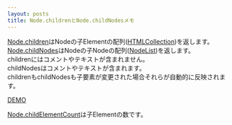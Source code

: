 ```yaml
---
layout: posts
title: Node.childrenとNode.childNodesメモ 
---
```

[Node.children](https://developer.mozilla.org/en-US/docs/Web/API/ParentNode.children)はNodeの子Elementの配列([HTMLCollection](https://developer.mozilla.org/en-US/docs/Web/API/HTMLCollection))を返します。      
[Node.childNodes](https://developer.mozilla.org/en/docs/Web/API/Node.childNodes)はNodeの子Nodeの配列([NodeList](https://developer.mozilla.org/en-US/docs/Web/API/NodeList))を返します。     
childrenにはコメントやテキストが含まれません。     
childNodesはコメントやテキストが含まれます。     
childrenもchildNodesも子要素が変更された場合それらが自動的に反映されます。      

[DEMO](http://jsdo.it/38elements/node-children)    
     
[Node.childElementCount](https://developer.mozilla.org/ja/docs/Web/API/ParentNode.childElementCount)は子Elementの数です。   
